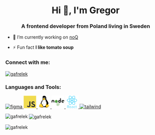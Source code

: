 <h1 align="center">Hi 👋, I'm Gregor</h1>
<h3 align="center">A frontend developer from Poland living in Sweden</h3>

- 🔭 I’m currently working on [noQ](https://github.com/noQ-sweden)

- ⚡ Fun fact **I like tomato soup**

<h3 align="left">Connect with me:</h3>
<p align="left">
<a href="https://linkedin.com/in/gafrelek" target="blank"><img align="center" src="https://raw.githubusercontent.com/rahuldkjain/github-profile-readme-generator/master/src/images/icons/Social/linked-in-alt.svg" alt="gafrelek" height="30" width="40" /></a>
</p>

<h3 align="left">Languages and Tools:</h3>
<p align="left"> <a href="https://www.figma.com/" target="_blank" rel="noreferrer"> <img src="https://www.vectorlogo.zone/logos/figma/figma-icon.svg" alt="figma" width="40" height="40"/> </a> <a href="https://developer.mozilla.org/en-US/docs/Web/JavaScript" target="_blank" rel="noreferrer"> <img src="https://raw.githubusercontent.com/devicons/devicon/master/icons/javascript/javascript-original.svg" alt="javascript" width="40" height="40"/> </a> <a href="https://www.linux.org/" target="_blank" rel="noreferrer"> <img src="https://raw.githubusercontent.com/devicons/devicon/master/icons/linux/linux-original.svg" alt="linux" width="40" height="40"/> </a> <a href="https://nodejs.org" target="_blank" rel="noreferrer"> <img src="https://raw.githubusercontent.com/devicons/devicon/master/icons/nodejs/nodejs-original-wordmark.svg" alt="nodejs" width="40" height="40"/> </a> <a href="https://reactjs.org/" target="_blank" rel="noreferrer"> <img src="https://raw.githubusercontent.com/devicons/devicon/master/icons/react/react-original-wordmark.svg" alt="react" width="40" height="40"/> </a> <a href="https://tailwindcss.com/" target="_blank" rel="noreferrer"> <img src="https://www.vectorlogo.zone/logos/tailwindcss/tailwindcss-icon.svg" alt="tailwind" width="40" height="40"/> </a> </p>

<p><img align="left" src="https://github-readme-stats.vercel.app/api/top-langs?username=gafrelek&show_icons=true&locale=en&layout=compact" alt="gafrelek" /></p>

<p>&nbsp;<img align="center" src="https://github-readme-stats.vercel.app/api?username=gafrelek&show_icons=true&locale=en" alt="gafrelek" /></p>

<p><img align="center" src="https://github-readme-streak-stats.herokuapp.com/?user=gafrelek&" alt="gafrelek" /></p>
